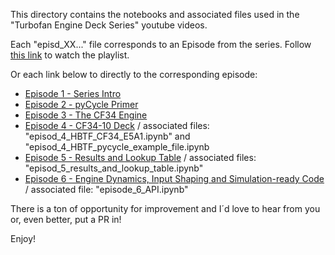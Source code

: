 This directory contains the notebooks and associated files used in the "Turbofan Engine Deck Series" youtube videos.

Each "episd_XX..." file corresponds to an Episode from the series. Follow [this link](https://www.youtube.com/playlist?list=PLqJt-rNo8TZ1Y5Pzlk4S1205NUt2t-t22) to watch the playlist.

Or each link below to directly to the corresponding episode:

* [Episode 1 - Series Intro](https://youtu.be/e1zDoR7ODcc)
* [Episode 2 - pyCycle Primer](https://youtu.be/rRHahSH9xD0)
* [Episode 3 - The CF34 Engine](https://youtu.be/4IsCuwDUGC4)
* [Episode 4 - CF34-10 Deck](https://youtu.be/rf5fapIW9G0) / associated files: "episod_4_HBTF_CF34_E5A1.ipynb" and "episod_4_HBTF_pycycle_example_file.ipynb
* [Episode 5 - Results and Lookup Table](https://youtu.be/B1LkqAnTnZ4) / associated files: "episod_5_results_and_lookup_table.ipynb"
* [Episode 6 - Engine Dynamics, Input Shaping and Simulation-ready Code](https://youtu.be/95Gy2wg3olE) / associated file: "episode_6_API.ipynb"

There is a ton of opportunity for improvement and I´d love to hear from you or, even better, put a PR in!

Enjoy!
